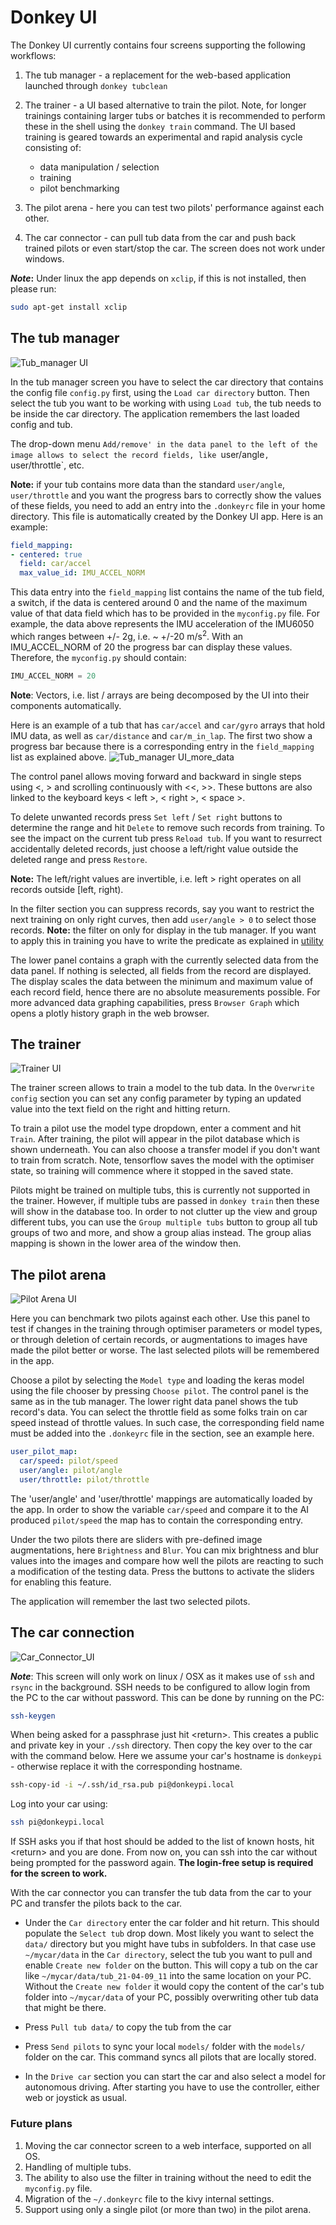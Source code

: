 # Donkey UI

The Donkey UI currently contains four screens supporting the following workflows:

1. The tub manager - a replacement for the web-based application launched through `donkey tubclean`
   
1. The trainer - a UI based alternative to train the pilot. Note, for longer trainings containing larger tubs or batches it is recommended to perform these in the shell using the `donkey train` command. The UI based training is geared towards an experimental and rapid analysis cycle consisting of:
     * data manipulation / selection
     * training
     * pilot benchmarking

1. The pilot arena - here you can test two pilots' performance against each other.
1. The car connector - can pull tub data from the car and push back trained pilots or even start/stop the car. The screen does not work under windows.

**_Note_:** Under linux the app depends on `xclip`, if this is not installed, then please run:
```bash
sudo apt-get install xclip
```

## The tub manager
![Tub_manager UI](../assets/ui-tub-manager.png)

In the tub manager screen you have to select the car directory that contains the config file `config.py` first, using the `Load car directory` button. Then select the tub you want to be working with using `Load tub`, the tub needs to be inside the car directory. The application remembers the last loaded config and tub.

The drop-down menu `Add/remove' in the data panel to the left of the image allows to select the record fields, like `user/angle`, `user/throttle`, etc. 

**Note:** if your tub contains more data than the standard `user/angle`, `user/throttle` and you want the progress bars to correctly show the values of these fields, you need to add an entry into the `.donkeyrc` file in your home directory. This file is automatically created by the Donkey UI app. Here is an example:
```yaml
field_mapping:
- centered: true
  field: car/accel
  max_value_id: IMU_ACCEL_NORM
```

This data entry into the `field_mapping` list contains the name of the tub field, a switch, if the data is centered around 0 and the name of the maximum value of that data field which has to be provided in the `myconfig.py` file. For example, the data above represents the IMU acceleration of the IMU6050 which ranges between +/- 2g, i.e. ~ +/-20 m/s<sup>2</sup>. With an IMU_ACCEL_NORM of 20 the progress bar can display these values. Therefore, the `myconfig.py` should contain:
```python
IMU_ACCEL_NORM = 20
```

**Note**: Vectors, i.e. list / arrays are being decomposed by the UI into their components automatically.

Here is an example of a tub that has `car/accel` and `car/gyro` arrays that hold IMU data, as well as `car/distance` and `car/m_in_lap`. The first two show a progress bar because there is a corresponding entry in the `field_mapping` list as explained above.
![Tub_manager UI_more_data](../assets/ui-tub-manager-2.png)

The control panel allows moving forward and backward in single steps using <, > and scrolling continuously with <<, >>. These buttons are also linked to the keyboard keys < left >, < right >, < space >.

To delete unwanted records press `Set left` / `Set right` buttons to determine the range and hit `Delete` to remove such records from training. To see the impact on the current tub press `Reload tub`. If you want to resurrect accidentally deleted records, just choose a left/right value outside the deleted range and press `Restore`.

**Note:** The left/right values are invertible, i.e. left > right operates on all records outside [left, right).

In the filter section you can suppress records, say you want to restrict the next training on only right curves, then add `user/angle > 0` to select those records.
**Note:** the filter on only for display in the tub manager. If you want to apply this in training you have to write the predicate as explained in [utility](../utility/donkey.md)

The lower panel contains a graph with the currently selected data from the data panel. If nothing is selected, all fields from the record are displayed. The display scales the data between the minimum and maximum value of each record field, hence there are no absolute measurements possible. For more advanced data graphing capabilities, press `Browser Graph` which opens a plotly history graph in the web browser.

## The trainer
![Trainer UI](../assets/ui-trainer.png)

The trainer screen allows to train a model to the tub data. In the `Overwrite config` section you can set any config parameter by typing an updated value into the text field on the right and hitting return. 

To train a pilot use the model type dropdown, enter a comment and hit `Train`. After training, the pilot will appear in the pilot database which is shown underneath. You can also choose a transfer model if you don't want to train from scratch. Note, tensorflow saves the model with the optimiser state, so training will commence where it stopped in the saved state.

Pilots might be trained on multiple tubs, this is currently not supported in the trainer. However, if multiple tubs are passed in `donkey train` then these will show in the database too. In order to not clutter up the view and group different tubs, you can use the `Group multiple tubs` button to group all tub groups of two and more, and show a group alias instead. The group alias mapping is shown in the lower area of the window then.

## The pilot arena
![Pilot Arena UI](../assets/ui-pilot-arena.png)

Here you can benchmark two pilots against each other. Use this panel to test if changes in the training through optimiser parameters or model types, or through deletion of certain records, or augmentations to images have made the pilot better or worse. The last selected pilots will be remembered in the app.

Choose a pilot by selecting the `Model type` and loading the keras model using the file chooser by pressing `Choose pilot`. The control panel is the same as in the tub manager. The lower right data panel shows the tub record's data. You can select the throttle field as some folks train on car speed instead of throttle values. In such case, the corresponding field name must be added into the `.donkeyrc` file in the section, see an example here.

```yaml
user_pilot_map:
  car/speed: pilot/speed
  user/angle: pilot/angle
  user/throttle: pilot/throttle
```

The 'user/angle' and 'user/throttle' mappings are automatically loaded by the app. In order to show the variable `car/speed` and compare it to the AI produced `pilot/speed` the map has to contain the corresponding entry.

Under the two pilots there are sliders with pre-defined image augmentations, here `Brightness` and `Blur`. You can mix brightness and blur values into the images and compare how well the pilots are reacting to such a modification of the testing data. Press the buttons to activate the sliders for enabling this feature.

The application will remember the last two selected pilots.

## The car connection
![Car_Connector_UI](../assets/ui-car-connector-1.png)

**_Note_**: This screen will only work on linux / OSX as it makes use of `ssh` and `rsync` in the background. SSH needs to be configured to allow login from the PC to the car without password. This can be done by running on the PC:
```bash
ssh-keygen
```
When being asked for a passphrase just hit &lt;return&gt;. This creates a public and private key in your `./ssh` directory. Then copy the key over to the car with the command below. Here we assume your car's hostname is `donkeypi` - otherwise replace it with the corresponding hostname.
```bash
ssh-copy-id -i ~/.ssh/id_rsa.pub pi@donkeypi.local
```
Log into your car using:
```bash
ssh pi@donkeypi.local
```
If SSH asks you if that host should be added to the list of known hosts, hit &lt;return&gt; and you are done. From now on, you can ssh into the car without being prompted for the password again. **The login-free setup is required for the screen to work.**

With the car connector you can transfer the tub data from the car to your PC and transfer the pilots back to the car.

* Under the `Car directory` enter the car folder and hit return. This should populate the `Select tub` drop down. Most likely you want to select the `data/` directory but you might have tubs in subfolders. In that case use `~/mycar/data` in the `Car directory`, select the tub you want to pull and enable `Create new folder` on the button. This will copy a tub on the car like `~/mycar/data/tub_21-04-09_11` into the same location on your PC. Without the `Create new folder` it would copy the content of the car's tub folder into `~/mycar/data` of your PC, possibly overwriting other tub data that might be there.

* Press `Pull tub data/` to copy the tub from the car
* Press `Send pilots` to sync your local `models/` folder with the `models/` folder on the car. This command syncs all pilots that are locally stored.
* In the `Drive car` section you can start the car and also select a model for autonomous driving. After starting you have to use the controller, either web or joystick as usual.



### Future plans
1. Moving the car connector screen to a web interface, supported on all OS.
1. Handling of multiple tubs.
1. The ability to also use the filter in training without the need to edit the `myconfig.py` file.
1. Migration of the `~/.donkeyrc` file to the kivy internal settings.
1. Support using only a single pilot (or more than two) in the pilot arena.
